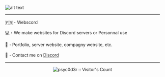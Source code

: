 ![alt text](https://media.discordapp.net/attachments/1245486232625086585/1246587737675403365/Capture_decran_le_2024-06-01_a_18.11.36.png?ex=665ceecd&is=665b9d4d&hm=61c4670393c3654c8d91eca6f35481755107e2a53b0628da28b6da414d4f42e0&=&format=webp&quality=lossless&width=582&height=386)


----

🇫🇷・Webscord

💻・We make websites for Discord servers or Personnal use

🌴・Portfolio, server website, compagny website, etc.

🚥・Contact me on [Discord](https://discord.com/users/1182721111658602549)

----

<p align="center"><img src="https://profile-counter.glitch.me/{Webscord}/count.svg" alt="psyc0d3r :: Visitor's Count" /></p>
